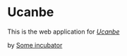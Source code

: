 # Ucanbe

This is the web application for 
[*Ucanbe*](http://ucanbe.com)

by [Some incubator](http://learningedgelabs.com/)